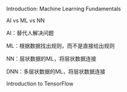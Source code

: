 Introduction: Machine Learning Fundamentals

AI vs ML vs NN

AI：替代人解决问题

ML：根据数据找出规则，而不是直接给出规则

NN：层状数据的ML，将层状数据连接

DNN：多层状数据的ML，将层状数据连接

Introduction to TensorFlow